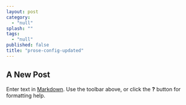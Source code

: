 ```yaml
---
layout: post
category: 
  - "null"
splash: ""
tags: 
  - "null"
published: false
title: "prose-config-updated"
---
```



## A New Post

Enter text in [Markdown](http://daringfireball.net/projects/markdown/). Use the toolbar above, or click the **?** button for formatting help.

